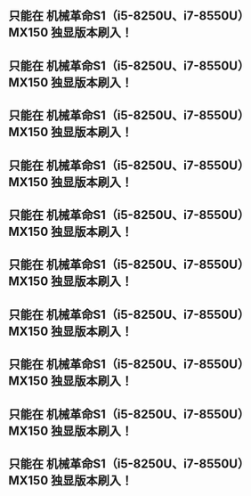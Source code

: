 ## 只能在 机械革命S1（i5-8250U、i7-8550U）MX150 独显版本刷入！
## 只能在 机械革命S1（i5-8250U、i7-8550U）MX150 独显版本刷入！
## 只能在 机械革命S1（i5-8250U、i7-8550U）MX150 独显版本刷入！
## 只能在 机械革命S1（i5-8250U、i7-8550U）MX150 独显版本刷入！
## 只能在 机械革命S1（i5-8250U、i7-8550U）MX150 独显版本刷入！
## 只能在 机械革命S1（i5-8250U、i7-8550U）MX150 独显版本刷入！
## 只能在 机械革命S1（i5-8250U、i7-8550U）MX150 独显版本刷入！
## 只能在 机械革命S1（i5-8250U、i7-8550U）MX150 独显版本刷入！
## 只能在 机械革命S1（i5-8250U、i7-8550U）MX150 独显版本刷入！
## 只能在 机械革命S1（i5-8250U、i7-8550U）MX150 独显版本刷入！